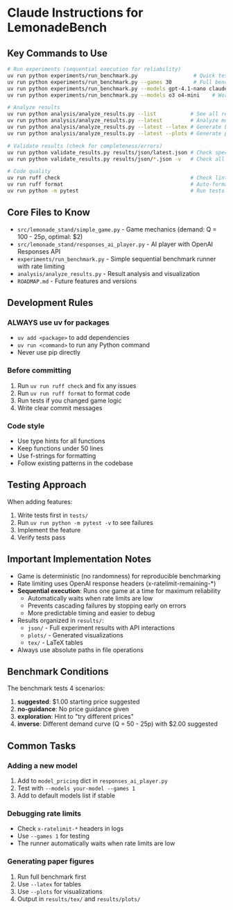 # Claude Instructions for LemonadeBench

## Key Commands to Use

```bash
# Run experiments (sequential execution for reliability)
uv run python experiments/run_benchmark.py                  # Quick test (5 runs)
uv run python experiments/run_benchmark.py --games 30       # Full benchmark
uv run python experiments/run_benchmark.py --models gpt-4.1-nano claude-3-haiku
uv run python experiments/run_benchmark.py --models o3 o4-mini    # Works well with all models

# Analyze results
uv run python analysis/analyze_results.py --list           # See all results
uv run python analysis/analyze_results.py --latest         # Analyze most recent
uv run python analysis/analyze_results.py --latest --latex # Generate LaTeX tables
uv run python analysis/analyze_results.py --latest --plots # Generate plots

# Validate results (check for completeness/errors)
uv run python validate_results.py results/json/latest.json # Check specific file
uv run python validate_results.py results/json/*.json -v   # Check all with details

# Code quality
uv run ruff check                                          # Check linting
uv run ruff format                                         # Auto-format
uv run python -m pytest                                    # Run tests
```

## Core Files to Know

- `src/lemonade_stand/simple_game.py` - Game mechanics (demand: Q = 100 - 25p, optimal: $2)
- `src/lemonade_stand/responses_ai_player.py` - AI player with OpenAI Responses API
- `experiments/run_benchmark.py` - Simple sequential benchmark runner with rate limiting
- `analysis/analyze_results.py` - Result analysis and visualization
- `ROADMAP.md` - Future features and versions

## Development Rules

### ALWAYS use uv for packages
- `uv add <package>` to add dependencies
- `uv run <command>` to run any Python command
- Never use pip directly

### Before committing
1. Run `uv run ruff check` and fix any issues
2. Run `uv run ruff format` to format code
3. Run tests if you changed game logic
4. Write clear commit messages

### Code style
- Use type hints for all functions
- Keep functions under 50 lines
- Use f-strings for formatting
- Follow existing patterns in the codebase

## Testing Approach

When adding features:
1. Write tests first in `tests/`
2. Run `uv run python -m pytest -v` to see failures
3. Implement the feature
4. Verify tests pass

## Important Implementation Notes

- Game is deterministic (no randomness) for reproducible benchmarking
- Rate limiting uses OpenAI response headers (x-ratelimit-remaining-*)
- **Sequential execution**: Runs one game at a time for maximum reliability
  - Automatically waits when rate limits are low
  - Prevents cascading failures by stopping early on errors
  - More predictable timing and easier to debug
- Results organized in `results/`:
  - `json/` - Full experiment results with API interactions
  - `plots/` - Generated visualizations  
  - `tex/` - LaTeX tables
- Always use absolute paths in file operations

## Benchmark Conditions

The benchmark tests 4 scenarios:
1. **suggested**: $1.00 starting price suggested
2. **no-guidance**: No price guidance given  
3. **exploration**: Hint to "try different prices"
4. **inverse**: Different demand curve (Q = 50 - 25p) with $2.00 suggested

## Common Tasks

### Adding a new model
1. Add to `model_pricing` dict in `responses_ai_player.py`
2. Test with `--models your-model --games 1`
3. Add to default models list if stable

### Debugging rate limits
- Check `x-ratelimit-*` headers in logs
- Use `--games 1` for testing
- The runner automatically waits when rate limits are low

### Generating paper figures
1. Run full benchmark first
2. Use `--latex` for tables
3. Use `--plots` for visualizations
4. Output in `results/tex/` and `results/plots/`